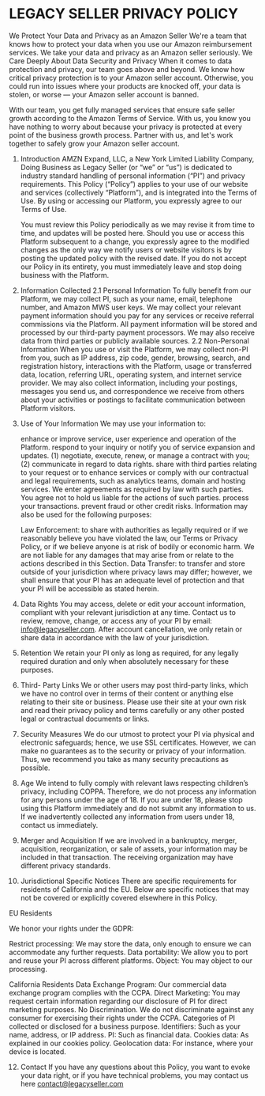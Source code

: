 # LEGACY SELLER PRIVACY POLICY
We Protect Your Data and Privacy as an  Amazon Seller
We're a team that knows how to protect your data when you use our Amazon reimbursement services. We take your data and privacy as an Amazon seller seriously.
We Care Deeply About Data Security and Privacy
When it comes to data protection and privacy, our team goes above and beyond. We know how critical privacy protection is to your Amazon seller account. Otherwise, you could run into issues where your products are knocked off, your data is stolen, or worse –– your Amazon seller account is banned.

With our team, you get fully managed services that ensure safe seller growth according to the Amazon Terms of Service. With us, you know you have nothing to worry about because your privacy is protected at every point of the business growth process. Partner with us, and let's work together to safely grow your Amazon seller account.

1. Introduction
   AMZN Expand, LLC, a New York Limited Liability Company, Doing Business as Legacy Seller (or “we” or “us”) is dedicated to industry standard handling of personal information (“PI”) and privacy requirements. This Policy (“Policy”) applies to your use of our website and services (collectively “Platform”), and is integrated into the Terms of Use. By using or accessing our Platform, you expressly agree to our Terms of Use.

   You must review this Policy periodically as we may revise it from time to time, and updates will be posted here. Should you use or access this Platform subsequent to a change, you expressly agree to the modified changes as the only way we notify users or website visitors is by posting the updated policy with the revised date. If you do not accept our Policy in its entirety, you must immediately leave and stop doing business with the Platform.

2. Information Collected
    2.1 Personal Information
      To fully benefit from our Platform, we may collect PI, such as your name, email, telephone number, and Amazon MWS user keys. We may collect your relevant payment information should you pay for any services or receive referral commissions via the Platform. All payment information will be stored and processed by our third-party payment processors. We may also receive data from third parties or publicly available sources.
   2.2 Non-Personal Information
   When you use or visit the Platform, we may collect non-PI from you, such as IP address, zip code, gender, browsing, search, and registration history, interactions with the Platform, usage or transferred data, location, referring URL, operating system, and internet service provider. We may also collect information, including your postings, messages you send us, and correspondence we receive from others about your activities or postings to facilitate communication between Platform visitors.

4. Use of Your Information
   We may use your information to:

   enhance or improve service, user experience and operation of the Platform.
   respond to your inquiry or notify you of service expansion and updates.
   (1) negotiate, execute, renew, or manage a contract with you; (2) communicate in regard to data rights.
   share with third parties relating to your request or to enhance services or comply with our contractual and legal requirements, such as analytics teams, domain and hosting services.
   We enter agreements as required by law with such parties.
   You agree not to hold us liable for the actions of such parties.
   process your transactions.
   prevent fraud or other credit risks.
   Information may also be used for the following purposes:

   Law Enforcement: to share with authorities as legally required or if we reasonably believe you have violated the law, our Terms or Privacy Policy, or if we believe anyone is at risk of bodily or economic harm. We are not liable for any damages that may arise from or relate to the actions described in this Section. 
   Data Transfer: to transfer and store outside of your jurisdiction where privacy laws may differ; however, we shall ensure that your PI has an adequate level of protection and that your PI will be accessible as stated herein.
   
5. Data Rights
   You may access, delete or edit your account information, compliant with your relevant jurisdiction at any time. Contact us to review, remove, change, or access any of your PI by email: info@legacyseller.com. After account cancellation, we only retain or share data in accordance with the law of your jurisdiction.

6. Retention
   We retain your PI only as long as required, for any legally required duration and only when absolutely necessary for these purposes.

7. Third- Party Links
   We or other users may post third-party links, which we have no control over in terms of their content or anything else relating to their site or business. Please use their site at your own risk and read their privacy policy and terms carefully or any other posted legal or contractual documents or links.

8. Security Measures
   We do our utmost to protect your PI via physical and electronic safeguards; hence, we use SSL certificates. However, we can make no guarantees as to the security or privacy of your information. Thus, we recommend you take as many security precautions as possible.

9. Age
   We intend to fully comply with relevant laws respecting children’s privacy, including COPPA. Therefore, we do not process any information for any persons under the age of 18. If you are under 18, please stop using this Platform immediately and do not submit any information to us. If we inadvertently collected any information from users under 18, contact us immediately.

10. Merger and Acquisition
   If we are involved in a bankruptcy, merger, acquisition, reorganization, or sale of assets, your information may be included in that transaction. The receiving organization may have different privacy standards.

11. Jurisdictional Specific Notices
   There are specific requirements for residents of California and the EU. Below are specific notices that may not be covered or explicitly covered elsewhere in this Policy.

   EU Residents
   
   We honor your rights under the GDPR:
   
   Restrict processing: We may store the data, only enough to ensure we can accommodate any further requests. 
   Data portability: We allow you to port and reuse your PI across different platforms. 
   Object: You may object to our processing.
   
   
   California Residents
   Data Exchange Program: Our commercial data exchange program complies with the CCPA. 
   Direct Marketing: You may request certain information regarding our disclosure of PI for direct marketing purposes.
   No Discrimination. We do not discriminate against any consumer for exercising their rights under the CCPA.
   Categories of PI collected or disclosed for a business purpose.
   Identifiers: Such as your name, address, or IP address.
   PI: Such as financial data.
   Cookies data: As explained in our cookies policy. 
   Geolocation data: For instance, where your device is located.

12. Contact
   If you have any questions about this Policy, you want to evoke your data right, or if you have technical problems, you may contact us here contact@legacyseller.com
